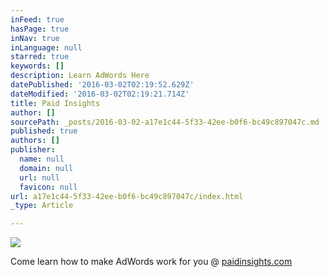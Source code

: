 ```yaml
---
inFeed: true
hasPage: true
inNav: true
inLanguage: null
starred: true
keywords: []
description: Learn AdWords Here
datePublished: '2016-03-02T02:19:52.629Z'
dateModified: '2016-03-02T02:19:21.714Z'
title: Paid Insights
author: []
sourcePath: _posts/2016-03-02-a17e1c44-5f33-42ee-b0f6-bc49c897047c.md
published: true
authors: []
publisher:
  name: null
  domain: null
  url: null
  favicon: null
url: a17e1c44-5f33-42ee-b0f6-bc49c897047c/index.html
_type: Article

---
```

![](https://the-grid-user-content.s3-us-west-2.amazonaws.com/d281c874-e67e-4fa7-80aa-6424033d9619.png)

Come learn how to make AdWords work for you @ [paidinsights.com][0]

[0]: http://www.paidinsights.com/